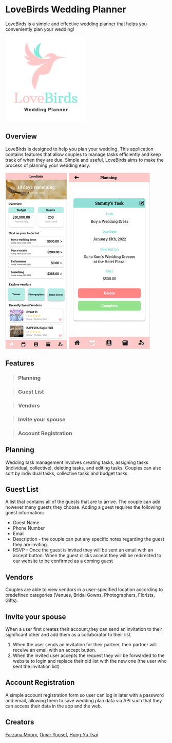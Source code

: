 # LoveBirds Wedding Planner

LoveBirds is a simple and effective wedding planner that helps you conveniently plan your wedding!

<img src="https://raw.githubusercontent.com/farzana-moury/LoveBirdsApp/a1b352cf52c32302bd54c40de298b29d65ef4f03/lovebirds.png?token=ARSZOSTDF4K4FBLRROUXML3C4FESE" width="250">

## Overview

LoveBirds is designed to help you plan your wedding. This application contains features that allow couples to manage tasks efficiently and keep track of when they are due. Simple and useful, LoveBirds aims to make the process of planning your wedding easy.

<img src="https://raw.githubusercontent.com/farzana-moury/LoveBirdsApp/49ae1699ef9f6328448e81399c44eec0fc16bf29/overviewImage.png?token=ARSZOSXIYZ47EL7FVDXXRPLC4FE7M" width="450">

## Features

> ### Planning
      

> ### Guest List

> ### Vendors 

> ### Invite your spouse

> ### Account Registration

## Planning
Wedding task management involves creating tasks, assigning tasks (individual, collective), deleting tasks, and editing tasks. Couples can also sort by individual tasks, collective tasks and budget tasks.

## Guest List
A list that contains all of the guests that are to arrive. The couple can add however many guests they choose. Adding a guest requires the following guest information:
* Guest Name
* Phone Number
* Email
* Description - the couple can put any specific notes regarding the guest they are inviting
* RSVP - Once the guest is invited they will be sent an email with an accept button. When the guest clicks accept they will be redirected to our website to be confirmed as a coming guest

## Vendors
Couples are able to view vendors in a user-specified location according to predefined categories (Venues, Bridal Gowns, Photographers, Florists, Gifts).

## Invite your spouse
When a user first creates their account,they can send an invitation to their significant other and add them as a collaborator to their list.
1. When the user sends an invitation for their partner, their partner will receive an email with an accept button.
2. When the invited user accepts the request they will be forwarded to the website to login and replace their old list with the new one (the user who sent the invitation list)

## Account Registration
A simple account registration form so user can log in later with a password and email, allowing them to save wedding plan data via API such that they can access their data in the app and the web.

## Creators
[Farzana Moury](https://github.com/farzana-moury), [Omar Yousef](https://github.com/oyousef25), [Hung-Yu Tsai](https://github.com/JimTsai127)




